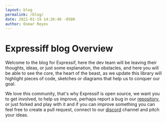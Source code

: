 ```yaml
---
layout: blog
permalink: /blog/
date: 2021-01-19 14:26:46 -0500
author: Osmar Reyes
---
```


# Expressiff blog Overview

Welcome to the blog for Expressif, here the dev team will be leaving their thoughts, ideas, or just some explanation, the obstacles, and here you will be able to see the core, the heart of the beast, as we update this library will highlight pieces of code, sketches or diagrams that help us to conquer our goal.

We love this community, that's why Expressif is open source, we want you to get involved, to help us improve, perhaps report a bug in our [repository](https://github.com/rebelstackio/expressif), or just forked and play with it and if you can improve something you can feel free to create a pull request, connect to our [discord](https://discord.gg/rj4UUErTnj) channel and pitch your ideas. 

